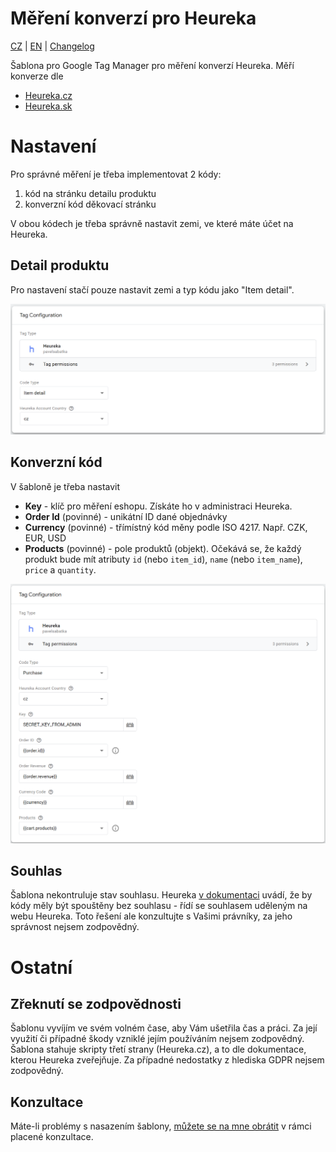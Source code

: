 # Měření konverzí pro Heureka

[CZ](https://github.com/pavelsabatka/gtm-heureka/blob/master/README.md) | [EN](https://github.com/pavelsabatka/gtm-heureka/blob/master/README-EN.md) | [Changelog](https://github.com/pavelsabatka/gtm-heureka/blob/master/CHANGELOG.md)

Šablona pro Google Tag Manager pro měření konverzí Heureka.
Měří konverze dle
* [Heureka.cz](https://sluzby.heureka.cz/napoveda/mereni-konverzi/)
* [Heureka.sk](https://sluzby.heureka.sk/napoveda/mereni-konverzi/)


# Nastavení
Pro správné měření je třeba implementovat 2 kódy:
1. kód na stránku detailu produktu
2. konverzní kód děkovací stránku

V obou kódech je třeba správně nastavit zemi, ve které máte účet na Heureka.

## Detail produktu
Pro nastavení stačí pouze nastavit zemi a typ kódu jako "Item detail".

![Konfigurace GTM šablony pro Heureka detail produktu](https://github.com/pavelsabatka/gtm-heureka/blob/main/img/heureka-item-detail.png)

## Konverzní kód
V šabloně je třeba nastavit
* **Key** - klíč pro měření eshopu. Získáte ho v administraci Heureka.
* **Order Id** (povinné) - unikátní ID dané objednávky
* **Currency** (povinné) - třímístný kód měny podle ISO 4217. Např. CZK, EUR, USD
* **Products** (povinné) - pole produktů (objekt). Očekává se, že každý produkt bude mít atributy `id` (nebo `item_id`), `name` (nebo `item_name`), `price` a `quantity`.

![Konfigurace GTM šablony pro Heureka konverzní kód](https://github.com/pavelsabatka/gtm-heureka/blob/main/img/heureka-purchase.png)

## Souhlas
Šablona nekontruluje stav souhlasu.
Heureka [v dokumentaci](https://sluzby.heureka.cz/napoveda/mereni-konverzi/) uvádí, že by kódy měly být spouštěny bez souhlasu - řídí se souhlasem uděleným na webu Heureka. Toto řešení ale konzultujte s Vašimi právníky, za jeho správnost nejsem zodpovědný.

# Ostatní

## Zřeknutí se zodpovědnosti
Šablonu vyvíjím ve svém volném čase, aby Vám ušetřila čas a práci. Za její využití či případné škody vzniklé jejím používáním nejsem zodpovědný.
Šablona stahuje skripty třetí strany (Heureka.cz), a to dle dokumentace, kterou Heureka zveřejňuje. Za případné nedostatky z hlediska GDPR nejsem zodpovědný.

## Konzultace
Máte-li problémy s nasazením šablony, [můžete se na mne obrátit](https://www.sabatka.net/kontakt) v rámci placené konzultace.
